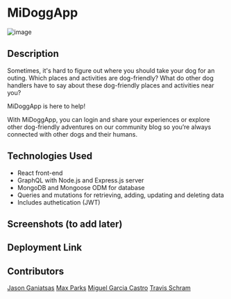 # MiDoggApp

![image](https://user-images.githubusercontent.com/87254760/148318225-4ff526fb-677d-4495-83fe-ec550e0b1da0.png)

## Description
Sometimes, it's hard to figure out where you should take your dog for an outing. Which places and activities are dog-friendly? What do other dog handlers have to say about these dog-friendly places and activities near you?

MiDoggApp is here to help! 

With MiDoggApp, you can login and share your experiences or explore other dog-friendly adventures on our community blog so you’re always connected with other dogs and their humans.

## Technologies Used
* React front-end
* GraphQL with Node.js and Express.js server
* MongoDB and Mongoose ODM for database
* Queries and mutations for retrieving, adding, updating and deleting data
* Includes authetication (JWT)

## Screenshots (to add later)

## Deployment Link


## Contributors
[Jason Ganiatsas](https://github.com/derotto54)
[Max Parks](https://github.com/maxaeon)
[Miguel Garcia Castro](https://github.com/MiguelGarciaCastro)
[Travis Schram](https://github.com/tschram93)
